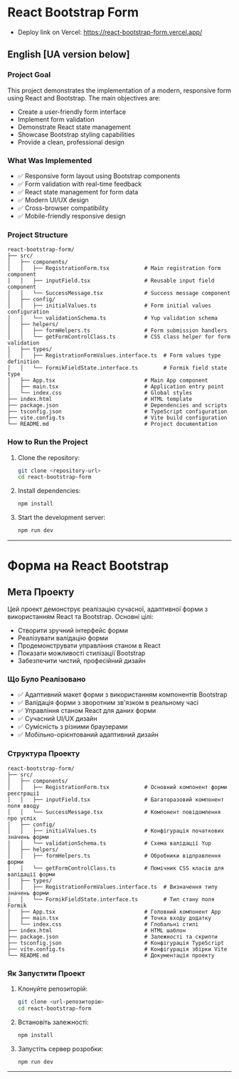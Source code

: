 # React Bootstrap Form
- Deploy link on Vercel: https://react-bootstrap-form.vercel.app/

## English [UA version below]

### Project Goal
This project demonstrates the implementation of a modern, responsive form using React and Bootstrap. The main objectives are:
- Create a user-friendly form interface
- Implement form validation
- Demonstrate React state management
- Showcase Bootstrap styling capabilities
- Provide a clean, professional design

### What Was Implemented
- ✅ Responsive form layout using Bootstrap components
- ✅ Form validation with real-time feedback
- ✅ React state management for form data
- ✅ Modern UI/UX design
- ✅ Cross-browser compatibility
- ✅ Mobile-friendly responsive design

### Project Structure
```
react-bootstrap-form/
├── src/
│   ├── components/
│   │   ├── RegistrationForm.tsx           # Main registration form component
│   │   ├── inputField.tsx                 # Reusable input field component
│   │   └── SuccessMessage.tsx             # Success message component
│   ├── config/
│   │   ├── initialValues.ts               # Form initial values configuration
│   │   └── validationSchema.ts            # Yup validation schema
│   ├── helpers/
│   │   ├── formHelpers.ts                 # Form submission handlers
│   │   └── getFormControlClass.ts         # CSS class helper for form validation
│   ├── types/
│   │   ├── RegistrationFormValues.interface.ts  # Form values type definition
│   │   └── FormikFieldState.interface.ts        # Formik field state type
│   ├── App.tsx                            # Main App component
│   ├── main.tsx                           # Application entry point
│   └── index.css                          # Global styles
├── index.html                             # HTML template
├── package.json                           # Dependencies and scripts
├── tsconfig.json                          # TypeScript configuration
├── vite.config.ts                         # Vite build configuration
└── README.md                              # Project documentation
```

### How to Run the Project

1. Clone the repository:
   ```bash
   git clone <repository-url>
   cd react-bootstrap-form
   ```

2. Install dependencies:
   ```bash
   npm install
   ```

3. Start the development server:
   ```bash
   npm run dev
   ```

---

# Форма на React Bootstrap

## Мета Проекту
Цей проект демонструє реалізацію сучасної, адаптивної форми з використанням React та Bootstrap. Основні цілі:
- Створити зручний інтерфейс форми
- Реалізувати валідацію форми
- Продемонструвати управління станом в React
- Показати можливості стилізації Bootstrap
- Забезпечити чистий, професійний дизайн

### Що Було Реалізовано
- ✅ Адаптивний макет форми з використанням компонентів Bootstrap
- ✅ Валідація форми з зворотним зв'язком в реальному часі
- ✅ Управління станом React для даних форми
- ✅ Сучасний UI/UX дизайн
- ✅ Сумісність з різними браузерами
- ✅ Мобільно-орієнтований адаптивний дизайн

### Структура Проекту
```
react-bootstrap-form/
├── src/
│   ├── components/
│   │   ├── RegistrationForm.tsx           # Основний компонент форми реєстрації
│   │   ├── inputField.tsx                 # Багаторазовий компонент поля вводу
│   │   └── SuccessMessage.tsx             # Компонент повідомлення про успіх
│   ├── config/
│   │   ├── initialValues.ts               # Конфігурація початкових значень форми
│   │   └── validationSchema.ts            # Схема валідації Yup
│   ├── helpers/
│   │   ├── formHelpers.ts                 # Обробники відправлення форми
│   │   └── getFormControlClass.ts         # Помічник CSS класів для валідації форми
│   ├── types/
│   │   ├── RegistrationFormValues.interface.ts  # Визначення типу значень форми
│   │   └── FormikFieldState.interface.ts        # Тип стану поля Formik
│   ├── App.tsx                            # Головний компонент App
│   ├── main.tsx                           # Точка входу додатку
│   └── index.css                          # Глобальні стилі
├── index.html                             # HTML шаблон
├── package.json                           # Залежності та скрипти
├── tsconfig.json                          # Конфігурація TypeScript
├── vite.config.ts                         # Конфігурація збірки Vite
└── README.md                              # Документація проекту
```

### Як Запустити Проект
1. Клонуйте репозиторій:
   ```bash
   git clone <url-репозиторію>
   cd react-bootstrap-form
   ```

2. Встановіть залежності:
   ```bash
   npm install
   ```

3. Запустіть сервер розробки:
   ```bash
   npm run dev
   ```
   
 ---
